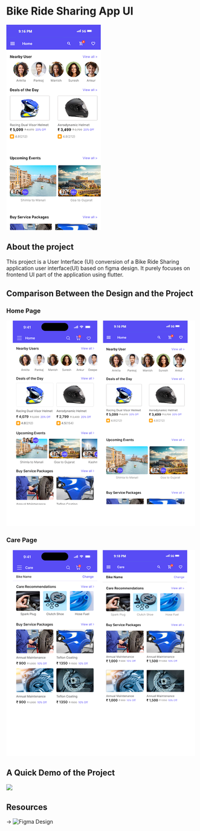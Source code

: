 # Bike Ride Sharing App UI

![Home Page](./gitAssets/homePage.png)

## About the project

This project is a User Interface (UI) conversion of a Bike Ride Sharing application user interface(UI) based on figma design. It purely focuses on frontend UI part of the application using flutter. 

## Comparison Between the Design and the Project

### Home Page
![Home Page](./gitAssets/homePageCom.png)

### Care Page
![Care Page](./gitAssets/carePageCom.png)

## A Quick Demo of the Project

<img src="./gitAssets/video.gif" width="300"/>



## Resources 

&rarr; ![Figma Design]()
